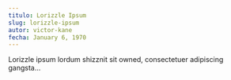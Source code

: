 ```yaml
---
titulo: Lorizzle Ipsum
slug: lorizzle-ipsum
autor: victor-kane
fecha: January 6, 1970
---
```

Lorizzle ipsum lordum shizznit sit owned, consectetuer adipiscing gangsta...

